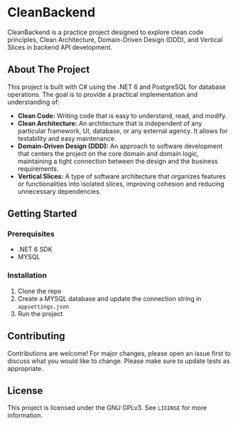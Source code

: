 # CleanBackend

CleanBackend is a practice project designed to explore clean code principles, Clean Architecture, Domain-Driven Design (DDD), and Vertical Slices in backend API development. 

## About The Project

This project is built with C# using the .NET 6 and PostgreSQL for database operations. The goal is to provide a practical implementation and understanding of:

- **Clean Code:** Writing code that is easy to understand, read, and modify.
- **Clean Architecture:** An architecture that is independent of any particular framework, UI, database, or any external agency. It allows for testability and easy maintenance.
- **Domain-Driven Design (DDD):** An approach to software development that centers the project on the core domain and domain logic, maintaining a tight connection between the design and the business requirements.
- **Vertical Slices:** A type of software architecture that organizes features or functionalities into isolated slices, improving cohesion and reducing unnecessary dependencies.

## Getting Started

### Prerequisites

- .NET 6 SDK
- MYSQL

### Installation

1. Clone the repo
2. Create a MYSQL database and update the connection string in `appsettings.json`
3. Run the project
## Contributing

Contributions are welcome! For major changes, please open an issue first to discuss what you would like to change. Please make sure to update tests as appropriate.

## License

This project is licensed under the GNU GPLv3. See `LICENSE` for more information.

